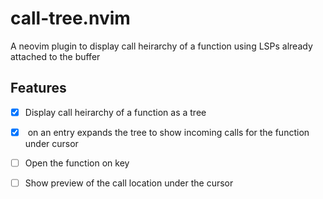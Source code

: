 # call-tree.nvim
A neovim plugin to display call heirarchy of a function using LSPs already attached to the buffer

## Features
- [x] Display call heirarchy of a function as a tree
- [x] <Tab> on an entry expands the tree to show incoming calls for the function under cursor
- [ ] Open the function on <Enter> key
- [ ] Show preview of the call location under the cursor


